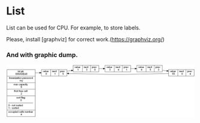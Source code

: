 # List
List can be used for CPU. For example, to store labels.

Please, install [graphviz] for correct work.(https://graphviz.org/)

### And with graphic dump.
![](images/dump.png)
